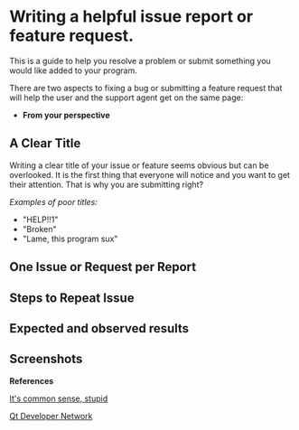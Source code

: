 # Writing a helpful issue report or feature request.

This is a guide to help you resolve a problem or submit something you would like added to your program.

There are two aspects to fixing a bug or submitting a feature request that will help the user and the support agent get on the same page:

* __From your perspective__

## A Clear Title

Writing a clear title of your issue or feature seems obvious but can be overlooked.  It is the first thing that everyone will notice and you want to get their attention.  That is why you are submitting right?

*Examples of poor titles:*
* "HELP!!1"
* "Broken"
* "Lame, this program sux"



## One Issue or Request per Report

## Steps to Repeat Issue

## Expected and observed results

## Screenshots

__References__

[It's common sense, stupid][1]

[Qt Developer Network][2]

[1]: http://itscommonsensestupid.blogspot.com/2008/07/tips-to-write-good-bug-report.html
[2]: http://qt-project.org/wiki/ReportingBugsInQt